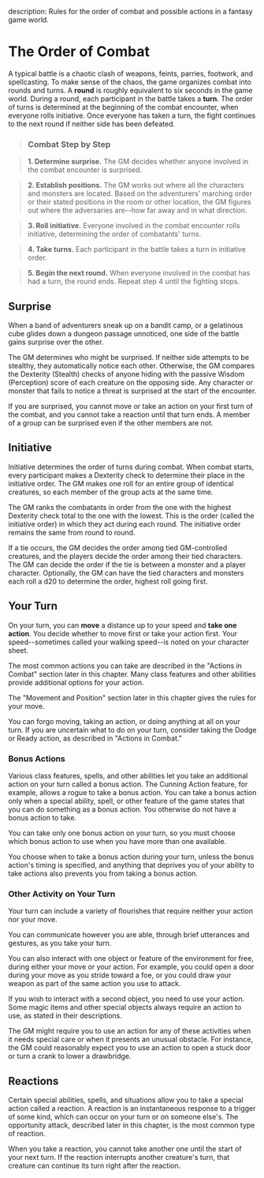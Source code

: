 description: Rules for the order of combat and possible actions in a fantasy game world.

# The Order of Combat 
A typical battle is a chaotic clash of weapons, feints, parries, footwork, and spellcasting. To make sense of the chaos, the game organizes combat into rounds and turns. A **round** is roughly equivalent to six seconds in the game world. During a round, each participant in the battle takes a **turn**. The order of turns is determined at the beginning of the combat encounter, when everyone rolls initiative. Once everyone has taken a turn, the fight continues to the next round if neither side has been defeated. 

> ### Combat Step by Step 

>**1. Determine surprise.** The GM decides whether anyone involved in the combat encounter is surprised.

>**2. Establish positions.** The GM works out where all the characters and monsters are located. Based on the adventurers' marching order or their stated positions in the room or other location, the GM figures out where the adversaries are--how far away and in what direction.

>**3. Roll initiative.** Everyone involved in the combat encounter rolls initiative, determining the order of combatants' turns.

>**4. Take turns.** Each participant in the battle takes a turn in initiative order.

>**5. Begin the next round.** When everyone involved in the combat has had a turn, the round ends. Repeat step 4 until the fighting stops.


## Surprise 
When a band of adventurers sneak up on a bandit camp, or a gelatinous cube glides down a dungeon passage unnoticed, one side of the battle gains surprise over the other.

The GM determines who might be surprised. If neither side attempts to be stealthy, they automatically notice each other. Otherwise, the GM compares the Dexterity (Stealth) checks of anyone hiding with the passive Wisdom (Perception) score of each creature on the opposing side. Any character or monster that fails to notice a threat is surprised at the start of the encounter.

If you are surprised, you cannot move or take an action on your first turn of the combat, and you cannot take a reaction until that turn ends. A member of a group can be surprised even if the other members are not. 

## Initiative 
Initiative determines the order of turns during combat. When combat starts, every participant makes a Dexterity check to determine their place in the initiative order. The GM makes one roll for an entire group of identical creatures, so each member of the group acts at the same time.

The GM ranks the combatants in order from the one with the highest Dexterity check total to the one with the lowest. This is the order (called the initiative order) in which they act during each round. The initiative order remains the same from round to round.

If a tie occurs, the GM decides the order among tied GM-controlled creatures, and the players decide the order among their tied characters. The GM can decide the order if the tie is between a monster and a player character. Optionally, the GM can have the tied characters and monsters each roll a d20 to determine the order, highest roll going first. 

## Your Turn 
On your turn, you can **move** a distance up to your speed and **take one action**. You decide whether to move first or take your action first. Your speed--sometimes called your walking speed--is noted on your character sheet.

The most common actions you can take are described in the "Actions in Combat" section later in this chapter. Many class features and other abilities provide additional options for your action.

The "Movement and Position" section later in this chapter gives the rules for your move.

You can forgo moving, taking an action, or doing anything at all on your turn. If you are uncertain what to do on your turn, consider taking the Dodge or Ready action, as described in "Actions in Combat." 

### Bonus Actions 
Various class features, spells, and other abilities let you take an additional action on your turn called a bonus action. The Cunning Action feature, for example, allows a rogue to take a bonus action. You can take a bonus action only when a special ability, spell, or other feature of the game states that you can do something as a bonus action. You otherwise do not have a bonus action to take.

You can take only one bonus action on your turn, so you must choose which bonus action to use when you have more than one available.

You choose when to take a bonus action during your turn, unless the bonus action's timing is specified, and anything that deprives you of your ability to take actions also prevents you from taking a bonus action. 

### Other Activity on Your Turn 
Your turn can include a variety of flourishes that require neither your action nor your move.

You can communicate however you are able, through brief utterances and gestures, as you take your turn.

You can also interact with one object or feature of the environment for free, during either your move or your action. For example, you could open a door during your move as you stride toward a foe, or you could draw your weapon as part of the same action you use to attack.

If you wish to interact with a second object, you need to use your action. Some magic items and other special objects always require an action to use, as stated in their descriptions.

The GM might require you to use an action for any of these activities when it needs special care or when it presents an unusual obstacle. For instance, the GM could reasonably expect you to use an action to open a stuck door or turn a crank to lower a drawbridge. 

## Reactions 
Certain special abilities, spells, and situations allow you to take a special action called a reaction. A reaction is an instantaneous response to a trigger of some kind, which can occur on your turn or on someone else's. The opportunity attack, described later in this chapter, is the most common type of reaction.

When you take a reaction, you cannot take another one until the start of your next turn. If the reaction interrupts another creature's turn, that creature can continue its turn right after the reaction.
